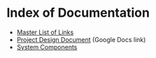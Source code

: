 # Index of Documentation

* [Master List of Links](./Master_Link_List.md)
* [Project Design Document](https://docs.google.com/document/d/1-YWYlPVUEKahlAF_K3v4fTCanFHRrazHRrGPFFk2wII) (Google Docs link)
* [System Components](./system_components.md)
